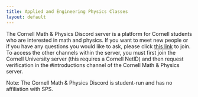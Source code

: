 ```yaml
---
title: Applied and Engineering Physics Classes
layout: default
---
```

<link rel="stylesheet" href="/main.css">

The Cornell Math & Physics Discord server is a platform for Cornell students who are interested in math and physics. If you want to meet new people or if you have any questions you would like to ask, please click [this link](https://discord.gg/2yaJsNa4Jz) to join. To access the other channels within the server, you must first join the Cornell University server (this requires a Cornell NetID) and then request verification in the #introductions channel of the Cornell Math & Physics server.

Note: The Cornell Math & Physics Discord is student-run and has no affiliation with SPS.
